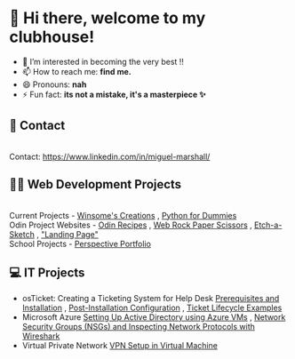 # 👋 Hi there, welcome to my clubhouse!
- 👀 I’m interested in becoming the very best !!
- 📫 How to reach me: **find me.**
- 😄 Pronouns: **nah**
- ⚡ Fun fact: **its not a mistake, it's a masterpiece ✨**

## 📧 Contact
<br> Contact: https://www.linkedin.com/in/miguel-marshall/

## 👩‍💻 Web Development Projects
<br> Current Projects - [Winsome's Creations](https://llessreal.github.io/Winsome-Creations/) , [Python for Dummies](https://llessreal.github.io/Python-for-Dummies/)
<br> Odin Project Websites - [Odin Recipes](https://llessreal.github.io/odin-recipes/) , [Web Rock Paper Scissors](https://llessreal.github.io/RockPaperScissors-Game/) , [Etch-a-Sketch](https://llessreal.github.io/Etch-a-Sketch-thing/) , ["Landing Page"](https://llessreal.github.io/landing-page/)
<br> School Projects - [Perspective Portfolio](https://llessreal.github.io/PERS-PORTFOLIO/)

## 💻 IT Projects
- osTicket: Creating a Ticketing System for Help Desk
[Prerequisites and Installation](https://github.com/LlessReal/osticket-prereqs) , [Post-Installation Configuration](https://github.com/LlessReal/post-install-config) , [Ticket Lifecycle Examples](https://github.com/LlessReal/ticket-lifecycle)
- Microsoft Azure
[Setting Up Active Directory using Azure VMs](https://github.com/LlessReal/configure-ad) , [Network Security Groups (NSGs) and Inspecting Network Protocols with Wireshark](https://github.com/LlessReal/azure-network-protocols)
- Virtual Private Network
[VPN Setup in Virtual Machine](https://github.com/LlessReal/Setting-up-a-VPN)
